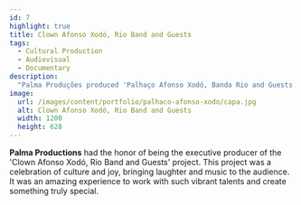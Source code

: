 ```yaml
---
id: 7
highlight: true
title: Clown Afonso Xodó, Rio Band and Guests
tags:
  - Cultural Production
  - Audiovisual
  - Documentary
description:
  "Palma Produções produced 'Palhaço Afonso Xodó, Banda Rio and Guests', celebrating culture and joy."
image:
  url: /images/content/portfolio/palhaco-afonso-xodo/capa.jpg
  alt: Clown Afonso Xodó, Rio Band and Guests
  width: 1200
  height: 628
---
```

**Palma Productions** had the honor of being the executive producer of the 'Clown Afonso Xodó, Rio Band and Guests' project. This project was a celebration of culture and joy, bringing laughter and music to the audience. It was an amazing experience to work with such vibrant talents and create something truly special.
